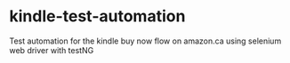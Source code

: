 # kindle-test-automation
Test automation for the kindle buy now flow on amazon.ca using selenium web driver with testNG
